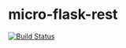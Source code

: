 # micro-flask-rest

[![Build Status](https://travis-ci.org/nik-rimor/micro-flask-rest.svg?branch=master)](https://travis-ci.org/nik-rimor/micro-flask-rest)
